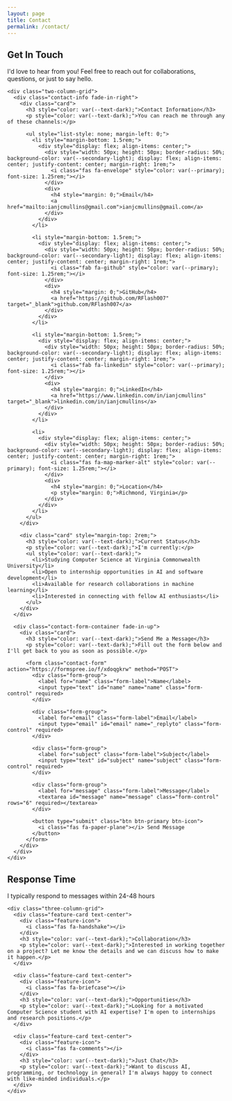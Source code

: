```yaml
---
layout: page
title: Contact
permalink: /contact/
---
```


<section class="section">
  <div class="wrapper">
    <div class="section-title">
      <h1 class="fade-in" style="color: var(--secondary);">Get In Touch</h1>
      <p style="color: var(--text-dark);">I'd love to hear from you! Feel free to reach out for collaborations, questions, or just to say hello.</p>
    </div>
    
    <div class="two-column-grid">
      <div class="contact-info fade-in-right">
        <div class="card">
          <h3 style="color: var(--text-dark);">Contact Information</h3>
          <p style="color: var(--text-dark);">You can reach me through any of these channels:</p>
          
          <ul style="list-style: none; margin-left: 0;">
            <li style="margin-bottom: 1.5rem;">
              <div style="display: flex; align-items: center;">
                <div style="width: 50px; height: 50px; border-radius: 50%; background-color: var(--secondary-light); display: flex; align-items: center; justify-content: center; margin-right: 1rem;">
                  <i class="fas fa-envelope" style="color: var(--primary); font-size: 1.25rem;"></i>
                </div>
                <div>
                  <h4 style="margin: 0;">Email</h4>
                  <a href="mailto:ianjcmullins@gmail.com">ianjcmullins@gmail.com</a>
                </div>
              </div>
            </li>
            
            <li style="margin-bottom: 1.5rem;">
              <div style="display: flex; align-items: center;">
                <div style="width: 50px; height: 50px; border-radius: 50%; background-color: var(--secondary-light); display: flex; align-items: center; justify-content: center; margin-right: 1rem;">
                  <i class="fab fa-github" style="color: var(--primary); font-size: 1.25rem;"></i>
                </div>
                <div>
                  <h4 style="margin: 0;">GitHub</h4>
                  <a href="https://github.com/RFlash007" target="_blank">github.com/RFlash007</a>
                </div>
              </div>
            </li>
            
            <li style="margin-bottom: 1.5rem;">
              <div style="display: flex; align-items: center;">
                <div style="width: 50px; height: 50px; border-radius: 50%; background-color: var(--secondary-light); display: flex; align-items: center; justify-content: center; margin-right: 1rem;">
                  <i class="fab fa-linkedin" style="color: var(--primary); font-size: 1.25rem;"></i>
                </div>
                <div>
                  <h4 style="margin: 0;">LinkedIn</h4>
                  <a href="https://www.linkedin.com/in/ianjcmullins" target="_blank">linkedin.com/in/ianjcmullins</a>
                </div>
              </div>
            </li>
            
            <li>
              <div style="display: flex; align-items: center;">
                <div style="width: 50px; height: 50px; border-radius: 50%; background-color: var(--secondary-light); display: flex; align-items: center; justify-content: center; margin-right: 1rem;">
                  <i class="fas fa-map-marker-alt" style="color: var(--primary); font-size: 1.25rem;"></i>
                </div>
                <div>
                  <h4 style="margin: 0;">Location</h4>
                  <p style="margin: 0;">Richmond, Virginia</p>
                </div>
              </div>
            </li>
          </ul>
        </div>
        
        <div class="card" style="margin-top: 2rem;">
          <h3 style="color: var(--text-dark);">Current Status</h3>
          <p style="color: var(--text-dark);">I'm currently:</p>
          <ul style="color: var(--text-dark);">
            <li>Studying Computer Science at Virginia Commonwealth University</li>
            <li>Open to internship opportunities in AI and software development</li>
            <li>Available for research collaborations in machine learning</li>
            <li>Interested in connecting with fellow AI enthusiasts</li>
          </ul>
        </div>
      </div>
      
      <div class="contact-form-container fade-in-up">
        <div class="card">
          <h3 style="color: var(--text-dark);">Send Me a Message</h3>
          <p style="color: var(--text-dark);">Fill out the form below and I'll get back to you as soon as possible.</p>
          
          <form class="contact-form" action="https://formspree.io/f/xdoqgkrw" method="POST">
            <div class="form-group">
              <label for="name" class="form-label">Name</label>
              <input type="text" id="name" name="name" class="form-control" required>
            </div>
            
            <div class="form-group">
              <label for="email" class="form-label">Email</label>
              <input type="email" id="email" name="_replyto" class="form-control" required>
            </div>
            
            <div class="form-group">
              <label for="subject" class="form-label">Subject</label>
              <input type="text" id="subject" name="subject" class="form-control" required>
            </div>
            
            <div class="form-group">
              <label for="message" class="form-label">Message</label>
              <textarea id="message" name="message" class="form-control" rows="6" required></textarea>
            </div>
            
            <button type="submit" class="btn btn-primary btn-icon">
              <i class="fas fa-paper-plane"></i> Send Message
            </button>
          </form>
        </div>
      </div>
    </div>
  </div>
</section>

<section class="section bg-light">
  <div class="wrapper">
    <div class="section-title">
      <h2 style="color: var(--secondary);">Response Time</h2>
      <p style="color: var(--text-dark);">I typically respond to messages within 24-48 hours</p>
    </div>
    
    <div class="three-column-grid">
      <div class="feature-card text-center">
        <div class="feature-icon">
          <i class="fas fa-handshake"></i>
        </div>
        <h3 style="color: var(--text-dark);">Collaboration</h3>
        <p style="color: var(--text-dark);">Interested in working together on a project? Let me know the details and we can discuss how to make it happen.</p>
      </div>
      
      <div class="feature-card text-center">
        <div class="feature-icon">
          <i class="fas fa-briefcase"></i>
        </div>
        <h3 style="color: var(--text-dark);">Opportunities</h3>
        <p style="color: var(--text-dark);">Looking for a motivated Computer Science student with AI expertise? I'm open to internships and research positions.</p>
      </div>
      
      <div class="feature-card text-center">
        <div class="feature-icon">
          <i class="fas fa-comments"></i>
        </div>
        <h3 style="color: var(--text-dark);">Just Chat</h3>
        <p style="color: var(--text-dark);">Want to discuss AI, programming, or technology in general? I'm always happy to connect with like-minded individuals.</p>
      </div>
    </div>
  </div>
</section>

<style>
  .contact-methods {
    display: grid;
    grid-template-columns: repeat(auto-fill, minmax(250px, 1fr));
    gap: 1.5rem;
    margin: 2rem 0;
  }
  
  .contact-card {
    text-align: center;
    padding: 2rem;
    transition: all 0.3s ease;
  }
  
  .contact-card:hover {
    transform: translateY(-10px);
  }
  
  .contact-card-icon {
    font-size: 2.5rem;
    color: #ff006e;
    margin-bottom: 1rem;
  }
  
  .interests-card {
    margin: 2rem 0;
    padding: 2rem;
  }
  
  .location-card {
    background-color: #f8f9fa;
    padding: 2rem;
    border-radius: 8px;
    margin: 2rem 0;
    display: flex;
    justify-content: center;
    box-shadow: 0 4px 6px rgba(0, 0, 0, 0.1);
  }
  
  .location-info {
    text-align: center;
  }
  
  .location-info i {
    font-size: 2.5rem;
    color: #3a86ff;
    margin-bottom: 1rem;
  }
  
  .text-light {
    color: #8d99ae;
    font-style: italic;
  }
</style> 